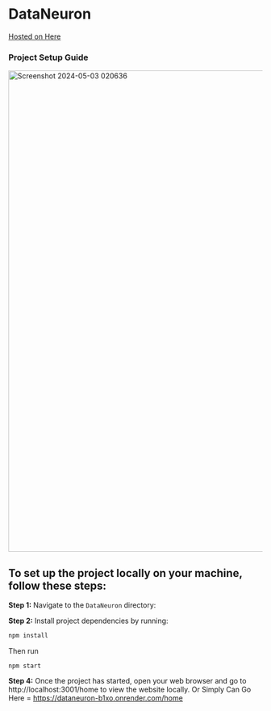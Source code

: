 ﻿# DataNeuron
 [Hosted on Here](https://dataneuron-b1xo.onrender.com/home)
### Project Setup Guide
<img width="953" alt="Screenshot 2024-05-03 020636" src="https://github.com/sandeeppatel2001/DataNeuron/assets/95873801/e8c7f672-4903-4d39-b283-a2a4463fee88">

## To set up the project locally on your machine, follow these steps:

**Step 1:** Navigate to the `DataNeuron` directory:

**Step 2:** Install project dependencies by running:

```bash
npm install
```
Then run 
```
npm start
```
**Step 4:** Once the project has started, open your web browser and go to http://localhost:3001/home to view the website locally.
Or Simply Can Go Here = https://dataneuron-b1xo.onrender.com/home
